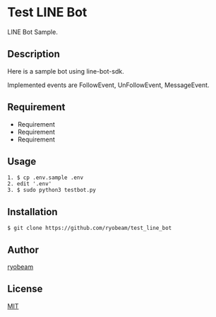 # Test LINE Bot

LINE Bot Sample.

## Description

Here is a sample bot using line-bot-sdk.

Implemented events are FollowEvent, UnFollowEvent, MessageEvent.

## Requirement

- Requirement
- Requirement
- Requirement

## Usage

    1. $ cp .env.sample .env
    2. edit '.env'
    3. $ sudo python3 testbot.py

## Installation

    $ git clone https://github.com/ryobeam/test_line_bot

## Author

[ryobeam](https://github.com/ryobeam)

## License

[MIT](http://b4b4r07.mit-license.org)
